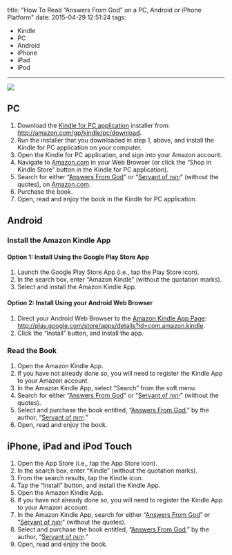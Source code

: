 title: "How To Read “Answers From God” on a PC, Android or iPhone Platform"
date: 2015-04-29 12:51:24
tags:
- Kindle
- PC
- Android
- iPhone
- iPad
- iPod
---
![](https://9to5google.files.wordpress.com/2012/03/kindle-android-app.jpeg)
## PC ##
1. Download the [Kindle for PC application](http://amazon.com/gp/kindle/pc/download) installer from: <http://amazon.com/gp/kindle/pc/download>.
2. Run the installer that you downloaded in step 1, above, and install the Kindle for PC application on your computer.
3. Open the Kindle for PC application, and sign into your Amazon account.
4. Navigate to [Amazon.com](http://www.amazon.com) in your Web Browser (or click the &ldquo;Shop in Kindle Store&rdquo; button in the Kindle for PC application).
5. Search for either &ldquo;[Answers From God](http://www.amazon.com/dp/B00T74IHGO)&rdquo; or &ldquo;[Servant of &#1497;&#1492;&#1493;&#1492;](http://www.amazon.com/Servant-of-%D7%99%D7%94%D7%95%D7%94/e/B00TA7XY20)&rdquo; (without the quotes), on [Amazon.com](http://www.amazon.com).
6. Purchase the book.
7. Open, read and enjoy the book in the Kindle for PC application.

## Android ##

### Install the Amazon Kindle App ###

#### Option 1: Install Using the Google Play Store App ####
1. Launch the Google Play Store App (i.e., tap the Play Store icon).
2. In the search box, enter &ldquo;Amazon Kindle&rdquo; (without the quotation marks).
3. Select and install the Amazon Kindle App.

#### Option 2: Install Using your Android Web Browser ####
1. Direct your Android Web Browser to the [Amazon Kindle App Page](http://play.google.com/store/apps/details?id=com.amazon.kindle): <http://play.google.com/store/apps/details?id=com.amazon.kindle>.
2. Click the &ldquo;Install&rdquo; button, and install the app.

### Read the Book ###
1. Open the Amazon Kindle App.
2. If you have not already done so, you will need to register the Kindle App to your Amazon account.
3. In the Amazon Kindle App, select &ldquo;Search&rdquo; from the soft menu.
4. Search for either &ldquo;[Answers From God](http://www.amazon.com/dp/B00T74IHGO)&rdquo; or &ldquo;[Servant of &#1497;&#1492;&#1493;&#1492;](http://www.amazon.com/Servant-of-%D7%99%D7%94%D7%95%D7%94/e/B00TA7XY20)&rdquo; (without the quotes).
5. Select and purchase the book entitled, &ldquo;[Answers From God](http://www.amazon.com/dp/B00T74IHGO),&rdquo; by the author, &ldquo;[Servant of &#1497;&#1492;&#1493;&#1492;](http://www.amazon.com/Servant-of-%D7%99%D7%94%D7%95%D7%94/e/B00TA7XY20).&rdquo;
6. Open, read and enjoy the book.

## iPhone, iPad and iPod Touch ##
1. Open the App Store (i.e., tap the App Store icon).
2. In the search box, enter &ldquo;Kindle&rdquo; (without the quotation marks).
3. From the search results, tap the Kindle icon.
4. Tap the &ldquo;Install&rdquo; button, and install the Kindle App.
5. Open the Amazon Kindle App.
6. If you have not already done so, you will need to register the Kindle App to your Amazon account.
7. In the Amazon Kindle App, search for either &ldquo;[Answers From God](http://www.amazon.com/dp/B00T74IHGO)&rdquo; or &ldquo;[Servant of &#1497;&#1492;&#1493;&#1492;](http://www.amazon.com/Servant-of-%D7%99%D7%94%D7%95%D7%94/e/B00TA7XY20)&rdquo; (without the quotes).
8. Select and purchase the book entitled, &ldquo;[Answers From God](http://www.amazon.com/dp/B00T74IHGO),&rdquo; by the author, &ldquo;[Servant of &#1497;&#1492;&#1493;&#1492;](http://www.amazon.com/Servant-of-%D7%99%D7%94%D7%95%D7%94/e/B00TA7XY20).&rdquo;
9. Open, read and enjoy the book.
